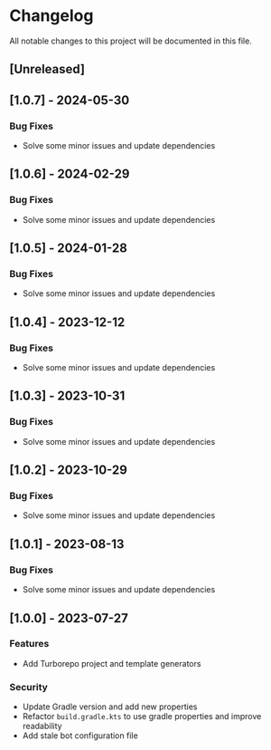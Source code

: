 # Changelog

All notable changes to this project will be documented in this file.

## [Unreleased]
## [1.0.7] - 2024-05-30

### Bug Fixes

- Solve some minor issues and update dependencies

## [1.0.6] - 2024-02-29

### Bug Fixes

- Solve some minor issues and update dependencies

## [1.0.5] - 2024-01-28

### Bug Fixes

- Solve some minor issues and update dependencies

## [1.0.4] - 2023-12-12

### Bug Fixes

- Solve some minor issues and update dependencies

## [1.0.3] - 2023-10-31

### Bug Fixes

- Solve some minor issues and update dependencies

## [1.0.2] - 2023-10-29

### Bug Fixes

- Solve some minor issues and update dependencies

## [1.0.1] - 2023-08-13

### Bug Fixes

- Solve some minor issues and update dependencies

## [1.0.0] - 2023-07-27

### Features

- Add Turborepo project and template generators

### Security

- Update Gradle version and add new properties
- Refactor `build.gradle.kts` to use gradle properties and improve readability
- Add stale bot configuration file

<!-- generated by git-cliff -->
